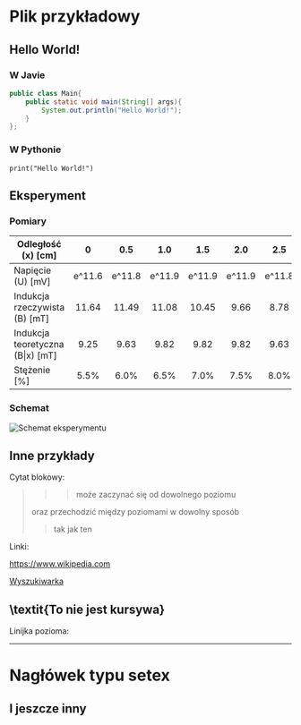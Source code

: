 ﻿# Plik przykładowy

## Hello World!

### W Javie

```java
public class Main{
    public static void main(String[] args){
        System.out.println("Hello World!");
    }
};
```

### W Pythonie

    print("Hello World!")

## Eksperyment

### Pomiary

| Odległość (x) [cm]               | 0    | 0.5  | 1.0  | 1.5  | 2.0  | 2.5  |
|----------------------------------|:----:|:----:|:----:|:----:|:----:|:----:|
| Napięcie (U) [mV]                | e^11.6 | e^11.8 | e^11.9 | e^11.9 | e^11.9 | e^11.8 |
| Indukcja rzeczywista (B) [mT]    | 11.64| 11.49| 11.08| 10.45| 9.66 | 8.78 |
| Indukcja teoretyczna (B\|x) [mT] | 9.25 | 9.63 | 9.82 | 9.82 | 9.82 | 9.63 |
| Stężenie [%]                     | 5.5%  | 6.0%  | 6.5%  | 7.0%  | 7.5%  | 8.0%  |

### Schemat

![Schemat eksperymentu](schemat.jpg)

## Inne przykłady

Cytat blokowy:

>>> może zaczynać się od dowolnego poziomu
>>>
>
> oraz przechodzić między poziomami w dowolny sposób
>>
>> tak jak ten

Linki:

<https://www.wikipedia.com>

[Wyszukiwarka](https://www.google.com)

## \textit{To nie jest kursywa}

Linijka pozioma:

---

Nagłówek typu setex
===================

I jeszcze inny
--------------